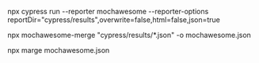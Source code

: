 npx cypress run --reporter mochawesome --reporter-options reportDir="cypress/results",overwrite=false,html=false,json=true

npx mochawesome-merge "cypress/results/*.json" -o mochawesome.json

npx marge mochawesome.json

